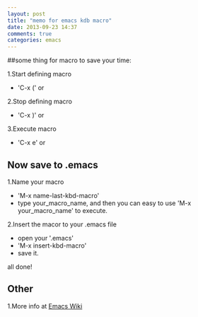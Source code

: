 ```yaml
---
layout: post
title: "memo for emacs kdb macro"
date: 2013-09-23 14:37
comments: true
categories: emacs
---
```



##some thing for macro to save your time:


1.Start defining macro

  * 'C-x (' or <f3>  

2.Stop defining macro

* 'C-x )' or <f4>

3.Execute macro

* 'C-x e' or <f4>


## Now save to .emacs 

1.Name your macro

* 'M-x name-last-kbd-macro' 
* type your_macro_name, and then you can easy to use 'M-x your_macro_name' to execute.

2.Insert the macor to your .emacs file

* open your '.emacs'
* 'M-x insert-kbd-macro'
* save it.

all done!

## Other
1.More info at [Emacs Wiki](http://www.emacswiki.org/emacs/KeyboardMacros)
